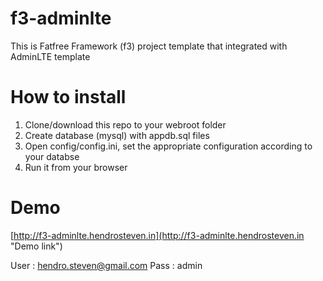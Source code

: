 # f3-adminlte
This is Fatfree Framework (f3) project template that integrated with AdminLTE template
# How to install
1. Clone/download this repo to your webroot folder
2. Create database (mysql) with appdb.sql files
3. Open config/config.ini, set the appropriate configuration according to your databse
4. Run it from your browser
# Demo
[http://f3-adminlte.hendrosteven.in](http://f3-adminlte.hendrosteven.in "Demo link")

User : hendro.steven@gmail.com
Pass : admin